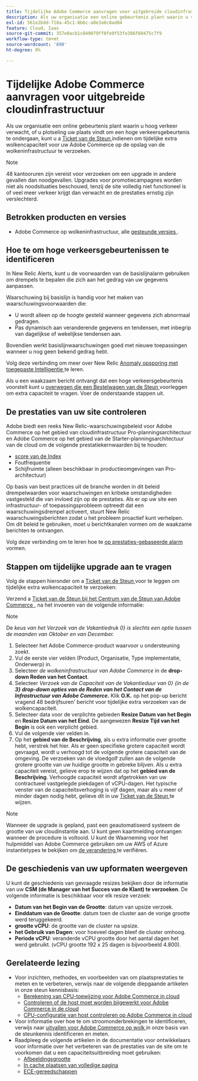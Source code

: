 ```yaml
---
title: Tijdelijke Adobe Commerce aanvragen voor uitgebreide cloudinfrastructuur
description: Als uw organisatie een online gebeurtenis plant waarin u veel verkeer verwacht, of u plotseling vindt dat uw site een gebeurtenis met veel verkeer ondergaat, kunt u een [Support Ticket] (/help/help-center-guide/help-center/magento-help-center-user-guide.md#submit-ticket) indienen om tijdelijke extra cloudcapaciteit voor uw Adobe Commerce in de cloudinfrastructuur aan te vragen.
exl-id: 561e2bdd-718a-45c1-8b6c-a0e3a6c8ad04
feature: Cloud, Iaas
source-git-commit: 357e0acb1c849079ff0fe9f53fe386f60475c7f9
workflow-type: tm+mt
source-wordcount: '898'
ht-degree: 0%

---
```


# Tijdelijke Adobe Commerce aanvragen voor uitgebreide cloudinfrastructuur

Als uw organisatie een online gebeurtenis plant waarin u hoog verkeer verwacht, of u plotseling uw plaats vindt om een hoge verkeersgebeurtenis te ondergaan, kunt u a [ Ticket van de Steun ](/help/help-center-guide/help-center/magento-help-center-user-guide.md#submit-ticket) indienen om tijdelijke extra wolkencapaciteit voor uw Adobe Commerce op de opslag van de wolkeninfrastructuur te verzoeken.

>[!NOTE]
>
>48 kantooruren zijn vereist voor verzoeken om een upgrade in andere gevallen dan noodgevallen. Upgrades voor promotiecampagnes worden niet als noodsituaties beschouwd, tenzij de site volledig niet functioneel is of veel meer verkeer krijgt dan verwacht en de prestaties ernstig zijn verslechterd.

## Betrokken producten en versies

* Adobe Commerce op wolkeninfrastructuur, alle [ gesteunde versies ](https://www.adobe.com/content/dam/cc/en/legal/terms/enterprise/pdfs/Adobe-Commerce-Software-Lifecycle-Policy.pdf).

## Hoe te om hoge verkeersgebeurtenissen te identificeren

In New Relic Alerts, kunt u de voorwaarden van de basislijnalarm gebruiken om drempels te bepalen die zich aan het gedrag van uw gegevens aanpassen.

Waarschuwing bij basislijn is handig voor het maken van waarschuwingsvoorwaarden die:

* U wordt alleen op de hoogte gesteld wanneer gegevens zich abnormaal gedragen.
* Pas dynamisch aan veranderende gegevens en tendensen, met inbegrip van dagelijkse of wekelijkse tendensen aan.

Bovendien werkt basislijnwaarschuwingen goed met nieuwe toepassingen wanneer u nog geen bekend gedrag hebt.

Volg deze verbinding om meer over New Relic [ Anomaly opsporing met toegepaste Intelligentie ](https://docs.newrelic.com/docs/alerts-applied-intelligence/applied-intelligence/anomaly-detection/anomaly-detection-applied-intelligence/) te leren.

Als u een waakzaam bericht ontvangt dat een hoge verkeersgebeurtenis voorstelt kunt u [ overwegen die een Bestelwagen van de Steun ](/docs/commerce-knowledge-base/kb/help-center-guide/magento-help-center-user-guide.html?lang=en#submit-ticket) voorleggen om extra capaciteit te vragen. Voer de onderstaande stappen uit.

## De prestaties van uw site controleren

Adobe biedt een reeks New Relic-waarschuwingsbeleid voor Adobe Commerce op het gebied van cloudinfrastructuur Pro-planningsarchitectuur en Adobe Commerce op het gebied van de Starter-planningsarchitectuur van de cloud om de volgende prestatiekernwaarden bij te houden:

* [ score van de Index ](https://docs.newrelic.com/docs/apm/new-relic-apm/apdex/apdex-measure-user-satisfaction)
* Foutfrequentie
* Schijfruimte (alleen beschikbaar in productieomgevingen van Pro-architectuur)

Op basis van best practices uit de branche worden in dit beleid drempelwaarden voor waarschuwingen en kritieke omstandigheden vastgesteld die van invloed zijn op de prestaties. Als er op uw site een infrastructuur- of toepassingsprobleem optreedt dat een waarschuwingsdrempel activeert, stuurt New Relic waarschuwingsberichten zodat u het probleem proactief kunt verhelpen. Om dit beleid te gebruiken, moet u berichtkanalen vormen om de waakzame berichten te ontvangen.

Volg deze verbinding om te leren hoe te [ op prestaties-gebaseerde alarm ](/docs/commerce-cloud-service/user-guide/monitor/new-relic.html#monitor-performance-with-managed-alerts) vormen.

## Stappen om tijdelijke upgrade aan te vragen

Volg de stappen hieronder om a [ Ticket van de Steun ](/docs/commerce-knowledge-base/kb/help-center-guide/magento-help-center-user-guide.html?lang=en#submit-ticket) voor te leggen om tijdelijke extra wolkencapaciteit te verzoeken:

Verzend a [ Ticket van de Steun bij het Centrum van de Steun van Adobe Commerce ](/help/help-center-guide/help-center/magento-help-center-user-guide.md#submit-ticket), na het invoeren van de volgende informatie:

>[!NOTE]
>
>De *keus van het Verzoek van de Vakantiedruk 0&rbrace; is slechts een optie tussen de maanden van Oktober en van December.*

1. Selecteer het Adobe Commerce-product waarvoor u ondersteuning zoekt.
1. Vul de eerste vier velden (Product, Organisatie, Type implementatie, Onderwerp) in.
1. Selecteer *de wolkeninfrastructuur van Adobe Commerce* in de **drop-down Reden van het Contact**.
1. Selecteer *Verzoek van de Capaciteit van de Vakantieduur van 0&rbrace; {in de **3} drop-down opties van de Reden van het Contact van de Infrastructuur van Adobe Commerce.*** Klik **O.K.** op het pop-up bericht vragend 48 bedrijfsuren&#39; bericht voor tijdelijke extra verzoeken van de wolkencapaciteit.
1. Selecteer data voor de verplichte gebieden **Resize Datum van het Begin** en **Resize Datum van het Eind**. De aangewezen **Resize Tijd van het Begin** is ook een verplicht gebied.
1. Vul de volgende vier velden in.
1. Op het **gebied van de Beschrijving**, als u extra informatie over grootte hebt, verstrek het hier. Als er geen specifieke grotere capaciteit wordt gevraagd, wordt u verhoogd tot de volgende grotere capaciteit van de omgeving. De verzoeken van de vloedgolf zullen aan de volgende grotere grootte van uw huidige grootte in gebreke blijven. Als u extra capaciteit vereist, gelieve erop te wijzen dat op het **gebied van de Beschrijving**. Verhoogde capaciteit wordt afgetrokken van uw contractueel vastgelegde piekdagen of vCPU-dagen. Het typische venster van de capaciteitsverhoging is vijf dagen, maar als u meer of minder dagen nodig hebt, gelieve dit in uw [ Ticket van de Steun ](/help/help-center-guide/help-center/magento-help-center-user-guide.md#submit-ticket) te wijzen.

>[!NOTE]
>
>Wanneer de upgrade is gepland, past een geautomatiseerd systeem de grootte van uw cloudinstantie aan. U kunt geen kaartmelding ontvangen wanneer de procedure is voltooid. U kunt de Waarneming voor het hulpmiddel van Adobe Commerce gebruiken om uw AWS of Azure instantietypes te bekijken om [ de verandering ](/help/how-to/general/check-vcpu-using-observation-for-adobe-commerce.md) te verifiëren.

## De geschiedenis van uw upformaten weergeven

U kunt de geschiedenis van gevraagde resizes bekijken door de informatie van uw **CSM (de Manager van het Succes van de Klant) te verzoeken**.
De volgende informatie is beschikbaar voor elk resize verzoek:

* **Datum van het Begin van de Grootte**: datum van upsize verzoek.
* **Einddatum van de Grootte**: datum toen de cluster aan de vorige grootte werd teruggekeerd.
* **grootte vCPU**: de grootte van de cluster na upsize.
* **het Gebruik van Dagen**: voor hoeveel dagen bleef de cluster omhoog.
* **Periode vCPU**: veranderde vCPU grootte door het aantal dagen het werd gebruikt. (vCPU grootte 192 x 25 dagen is bijvoorbeeld 4.800).


## Gerelateerde lezing

* Voor inzichten, methodes, en voorbeelden van om plaatsprestaties te meten en te verbeteren, verwijs naar de volgende diepgaande artikelen in onze steun kennisbasis:
   * [Berekening van CPU-toewijzing voor Adobe Commerce in cloud](/docs/commerce-knowledge-base/kb/how-to/magento-commerce-cloud-cpu-allocation-calculation.html)
   * [Controleren of de host moet worden bijgewerkt voor Adobe Commerce in de cloud](/docs/commerce-knowledge-base/kb/how-to/magento-commerce-cloud-check-if-upsize-for-hosts-instances-is-needed.html)
   * [CPU-configuratie van host controleren op Adobe Commerce in cloud](/docs/commerce-knowledge-base/kb/how-to/magento-commerce-cloud-check-hosts-cpu-configuration.html)
* Voor informatie over hoe te om stroomonderbrekingen te identificeren, verwijs naar [ uitvallen voor Adobe Commerce op wolk ](/docs/commerce-knowledge-base/kb/how-to/how-to-identify-outages.html) in onze basis van de steunkennis identificeren en meten.
* Raadpleeg de volgende artikelen in de documentatie voor ontwikkelaars voor informatie over het verbeteren van de prestaties van de site om te voorkomen dat u een capaciteitsuitbreiding moet gebruiken:
   * [Afbeeldingsgrootte](/docs/commerce-admin/catalog/products/digital-assets/product-image-config.html#product-image-resizing)
   * [In cache plaatsen van volledige pagina](/docs/commerce-admin/systems/tools/cache-management.html#full-page-caching)
   * [ECE-gereedschappen](/docs/commerce-cloud-service/user-guide/dev-tools/ece-tools/package-overview.html)
